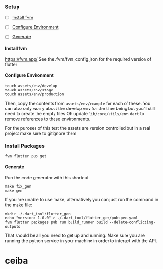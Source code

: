 


### Setup

- [ ] [Install fvm](#install-fvm)
- [ ] [Configure Environment](#configure-environment)
- [ ] [Generate](#generate)


#### Install fvm
https://fvm.app/
See the .fvm/fvm_config.json for the required version of flutter

#### Configure Environment

```
touch assets/env/develop
touch assets/env/stage
touch assets/env/production
```
Then, copy the contents from `assets/env/example` for each of these. You can also only worry about the develop env for the time being but you'll still need to create the empty files OR update `lib/core/utils/env.dart` to remove references to these environments.

For the puroses of this test the assets are version controlled but in a real project make sure to gitignore them

### Install Packages
```
fvm flutter pub get
```

#### Generate
Run the code generator with this shortcut.
```
make fix_gen
make gen
```
If you are unable to use make, alternatively you can just run the command in the make file:
```
mkdir ./.dart_tool/flutter_gen
echo "version: 1.0.0" > ./.dart_tool/flutter_gen/pubspec.yaml
fvm flutter packages pub run build_runner build --delete-conflicting-outputs
```

That should be all you need to get up and running. Make sure you are running the python service in your machine in order to interact with the API. 

# ceiba

